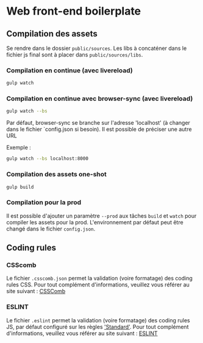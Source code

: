 # Web front-end boilerplate

## Compilation des assets

Se rendre dans le dossier `public/sources`.
Les libs à concaténer dans le fichier js final sont à placer dans `public/sources/libs`.

### Compilation en continue (avec livereload)
```sh
gulp watch
```

### Compilation en continue avec browser-sync (avec livereload)
```sh
gulp watch --bs
```

Par défaut, browser-sync se branche sur l'adresse 'localhost' (à changer dans le fichier `config.json si besoin). Il est possible de préciser une autre URL

Exemple :
```sh
gulp watch --bs localhost:8000
```

### Compilation des assets one-shot
```sh
gulp build
```

### Compilation pour la prod

Il est possible d'ajouter un paramètre `--prod` aux tâches `build` et `watch` pour compiler les assets pour la prod. L'environnement par défaut peut être changé dans le fichier `config.json`.

## Coding rules

### CSScomb

Le fichier `.csscomb.json` permet la validation (voire formatage) des coding rules CSS. Pour tout complément d'informations, veuillez vous référer au site suivant :
[CSSComb](http://csscomb.com/)

### ESLINT

Le fichier `.eslint` permet la validation (voire formatage) des coding rules JS, par défaut configuré sur les règles ['Standard'](http://standardjs.com/). Pour tout complément d'informations, veuillez vous référer au site suivant :
[ESLINT](http://eslint.org/)

